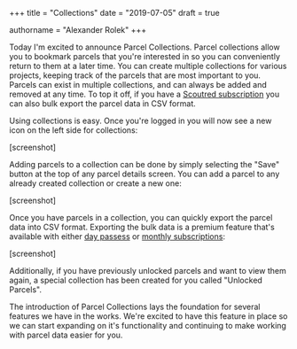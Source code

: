 +++
title = "Collections"
date = "2019-07-05"
draft = true

authorname = "Alexander Rolek"
+++

Today I'm excited to announce Parcel Collections. Parcel collections allow you to bookmark parcels that you're interested in so you can conveniently return to them at a later time. You can create multiple collections for various projects, keeping track of the parcels that are most important to you. Parcels can exist in multiple collections, and can always be added and removed at any time. To top it off, if you have a [Scoutred subscription](https://scoutred.com/pricing) you can also bulk export the parcel data in CSV format. 

Using collections is easy. Once you're logged in you will now see a new icon on the left side for collections:

[screenshot]

Adding parcels to a collection can be done by simply selecting the "Save" button at the top of any parcel details screen. You can add a parcel to any already created collection or create a new one:

[screenshot]

Once you have parcels in a collection, you can quickly export the parcel data into CSV format. Exporting the bulk data is a premium feature that's available with either [day passess](https://scoutred.com/pricing) or [monthly subscriptions](https://scoutred.com/pricing):

[screenshot]

Additionally, if you have previously unlocked parcels and want to view them again, a special collection has been created for you called "Unlocked Parcels". 

The introduction of Parcel Collections lays the foundation for several features we have in the works. We're excited to have this feature in place so we can start expanding on it's functionality and continuing to make working with parcel data easier for you.